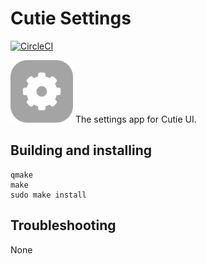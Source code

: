 # Cutie Settings

[![CircleCI](https://dl.circleci.com/status-badge/img/gh/cutie-shell/cutie-settings/tree/droidian.svg?style=svg)](https://dl.circleci.com/status-badge/redirect/gh/cutie-shell/cutie-settings/tree/droidian)

<img src="cutie-settings.svg" width="100px">
The settings app for Cutie UI.

## Building and installing

```
qmake
make
sudo make install
```

## Troubleshooting
None

